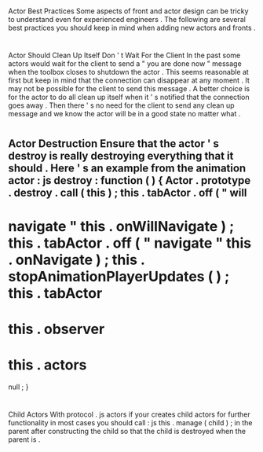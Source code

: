 #
Actor
Best
Practices
Some
aspects
of
front
and
actor
design
can
be
tricky
to
understand
even
for
experienced
engineers
.
The
following
are
several
best
practices
you
should
keep
in
mind
when
adding
new
actors
and
fronts
.
#
#
Actor
Should
Clean
Up
Itself
Don
'
t
Wait
For
the
Client
In
the
past
some
actors
would
wait
for
the
client
to
send
a
"
you
are
done
now
"
message
when
the
toolbox
closes
to
shutdown
the
actor
.
This
seems
reasonable
at
first
but
keep
in
mind
that
the
connection
can
disappear
at
any
moment
.
It
may
not
be
possible
for
the
client
to
send
this
message
.
A
better
choice
is
for
the
actor
to
do
all
clean
up
itself
when
it
'
s
notified
that
the
connection
goes
away
.
Then
there
'
s
no
need
for
the
client
to
send
any
clean
up
message
and
we
know
the
actor
will
be
in
a
good
state
no
matter
what
.
#
#
Actor
Destruction
Ensure
that
the
actor
'
s
destroy
is
really
destroying
everything
that
it
should
.
Here
'
s
an
example
from
the
animation
actor
:
js
destroy
:
function
(
)
{
Actor
.
prototype
.
destroy
.
call
(
this
)
;
this
.
tabActor
.
off
(
"
will
-
navigate
"
this
.
onWillNavigate
)
;
this
.
tabActor
.
off
(
"
navigate
"
this
.
onNavigate
)
;
this
.
stopAnimationPlayerUpdates
(
)
;
this
.
tabActor
=
this
.
observer
=
this
.
actors
=
null
;
}
#
#
Child
Actors
With
protocol
.
js
actors
if
your
creates
child
actors
for
further
functionality
in
most
cases
you
should
call
:
js
this
.
manage
(
child
)
;
in
the
parent
after
constructing
the
child
so
that
the
child
is
destroyed
when
the
parent
is
.
